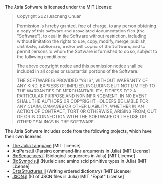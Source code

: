 The Atria Software is licensed under the MIT License:

> Copyright 2021 Jiacheng Chuan
>
> Permission is hereby granted, free of charge, to any person obtaining a copy of this software and associated documentation files (the "Software"), to deal in the Software without restriction, including without limitation the rights to use, copy, modify, merge, publish, distribute, sublicense, and/or sell copies of the Software, and to permit persons to whom the Software is furnished to do so, subject to the following conditions:
> 
> The above copyright notice and this permission notice shall be included in all copies or substantial portions of the Software.
>
> THE SOFTWARE IS PROVIDED "AS IS", WITHOUT WARRANTY OF ANY KIND, EXPRESS OR IMPLIED, INCLUDING BUT NOT LIMITED TO THE WARRANTIES OF MERCHANTABILITY, FITNESS FOR A PARTICULAR PURPOSE AND NONINFRINGEMENT. IN NO EVENT SHALL THE AUTHORS OR COPYRIGHT HOLDERS BE LIABLE FOR ANY CLAIM, DAMAGES OR OTHER LIABILITY, WHETHER IN AN ACTION OF CONTRACT, TORT OR OTHERWISE, ARISING FROM, OUT OF OR IN CONNECTION WITH THE SOFTWARE OR THE USE OR OTHER DEALINGS IN THE SOFTWARE.

The Atria Software includes code from the following projects, which have their own licenses:

- [The Julia Language](https://github.com/JuliaLang/julia/blob/master/LICENSE.md) [MIT License]
- [ArgParse.jl](https://github.com/carlobaldassi/ArgParse.jl/blob/master/LICENSE.md) (Parsing command-line arguments in Julia) [MIT License]
- [BioSequences.jl](https://github.com/BioJulia/BioSequences.jl/blob/master/LICENSE) (Biological sequences in Julia) [MIT License]
- [BioSymbols.jl](https://github.com/BioJulia/BioSymbols.jl/blob/master/LICENSE) (Nucleic and amino acid primitive types in Julia) [MIT License]
- [DataStructures.jl](https://github.com/JuliaCollections/DataStructures.jl/blob/master/License.md) (Writing ordered dictionary) [MIT License]
- [JSON.jl](https://github.com/JuliaIO/JSON.jl/blob/master/LICENSE.md) (IO of JSON files in Julia) [MIT "Expat" License]
